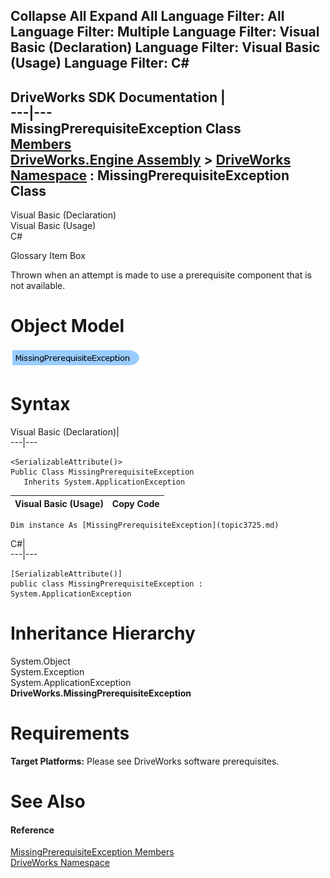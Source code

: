 Collapse All Expand All Language Filter: All  Language Filter: Multiple  Language Filter: Visual Basic (Declaration) Language Filter: Visual Basic (Usage) Language Filter: C#  
---  
DriveWorks SDK Documentation  |   
---|---  
MissingPrerequisiteException Class   
[Members](topic3726.md)   
[DriveWorks.Engine Assembly](topic2156.md) > [DriveWorks Namespace](topic2159.md) : MissingPrerequisiteException Class  
---  
  
Visual Basic (Declaration)    
Visual Basic (Usage)    
C# 

Glossary Item Box

Thrown when an attempt is made to use a prerequisite component that is not available. 

# Object Model

![](dotnetdiagramimages/image171.png)

# Syntax

Visual Basic (Declaration)|   
---|---  
      
    
    <SerializableAttribute()>
    Public Class MissingPrerequisiteException 
       Inherits System.ApplicationException  
  
Visual Basic (Usage)| Copy Code  
---|---  
      
    
    Dim instance As [MissingPrerequisiteException](topic3725.md)  
  
C#|   
---|---  
      
    
    [SerializableAttribute()]
    public class MissingPrerequisiteException : System.ApplicationException   
  
# Inheritance Hierarchy

System.Object  
System.Exception  
System.ApplicationException  
**DriveWorks.MissingPrerequisiteException**  


# Requirements

**Target Platforms:** Please see DriveWorks software prerequisites.

# See Also

#### Reference

[MissingPrerequisiteException Members](topic3726.md)   
[DriveWorks Namespace](topic2159.md)


